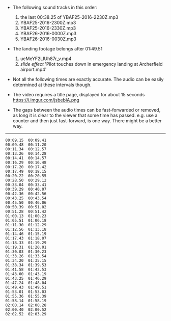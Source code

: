 * The following sound tracks in this order:

  1. the last 00:38.25 of YBAF25-2016-2230Z.mp3
  2. YBAF25-2016-2300Z.mp3
  3. YBAF25-2016-2330Z.mp3
  4. YBAF26-2016-0000Z.mp3
  5. YBAF26-2016-0030Z.mp3


* The landing footage belongs after 01:49.51

  1. ueMeYF2LIUh87r_v.mp4
  2. *slide effect* 'Pilot touches down in emergency landing at Archerfield airport.mp4'

* Not all the following times are exactly accurate. The audio can be easily determined at these intervals though.

* The video requires a title page, displayed for about 15 seconds https://i.imgur.com/jsbebIA.png

* The gaps between the audio times can be fast-forwarded or removed, as long it is clear to the viewer that some time has passed. e.g. use a counter and then just fast-forward, is one way. There might be a better way.

----

<!--     00:01.44  00:03.53 -->
<!--     00:04.37  00:04.54 -->
<!--     00:05.04  00:05.39 -->
<!--     00:06.18  00:07.17 -->
<!--     00:07.26  00:08.08 -->
    00:09.15  00:09.41
    00:09.48  00:11.20
    00:11.34  00:12.57
    00:13.26  00:14.28
    00:14.41  00:14.57
    00:16.29  00:16.48
    00:17.20  00:17.42
    00:17.49  00:18.15
    00:20.22  00:20.55
    00:28.50  00:29.12
    00:33.04  00:33.41
    00:39.29  00:40.07
    00:42.36  00:42.56
    00:43.25  00:43.54
    00:45.50  00:46.06
    00:50.39  00:51.02
    00:51.28  00:51.42
    01:00.13  01:00.23
    01:05.51  01:06.18
    01:11.30  01:12.29
    01:12.56  01:13.18
    01:14.46  01:15.19
    01:17.43  01:18.07
    01:18.33  01:19.29
    01:19.31  01:20.01
    01:30.03  01:30.23
    01:33.26  01:33.54
    01:34.20  01:35.15
    01:38.34  01:39.53
    01:41.58  01:42.53
    01:43.00  01:43.19
    01:43.25  01:46.29
    01:47.24  01:48.04
    01:49.43  01:49.51
    01:53.01  01:53.03
    01:55.36  01:55.39
    01:58.14  01:58.19
    02:00.14  02:00.28
    02:00.40  02:00.52
    02:02.52  02:03.29

